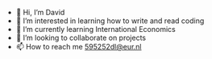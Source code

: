 - 👋 Hi, I’m David
- 👀 I’m interested in learning how to write and read coding
- 🌱 I’m currently learning International Economics
- 💞️ I’m looking to collaborate on projects
- 📫 How to reach me 595252dl@eur.nl

<!---
Dlegarreta/Dlegarreta is a ✨ special ✨ repository because its `README.md` (this file) appears on your GitHub profile.
You can click the Preview link to take a look at your changes.
--->
